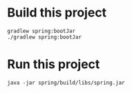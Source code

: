 # Build this project

```shell
gradlew spring:bootJar
./gradlew spring:bootJar
```

# Run this project

```shell
java -jar spring/build/libs/spring.jar
```